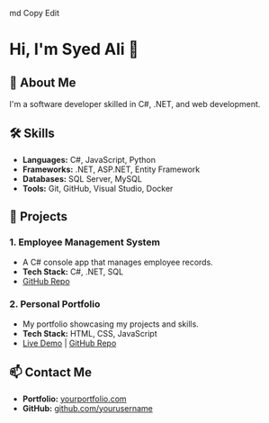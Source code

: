 

md
Copy
Edit
# Hi, I'm Syed Ali 👋

## 🚀 About Me 
I'm a software developer skilled in C#, .NET, and web development.

## 🛠️ Skills
- **Languages:** C#, JavaScript, Python
- **Frameworks:** .NET, ASP.NET, Entity Framework
- **Databases:** SQL Server, MySQL
- **Tools:** Git, GitHub, Visual Studio, Docker

## 📌 Projects
### 1. **Employee Management System**
- A C# console app that manages employee records.
- **Tech Stack:** C#, .NET, SQL
- [GitHub Repo](https://github.com/syedalii-11/employee-management)

### 2. **Personal Portfolio**
- My portfolio showcasing my projects and skills.
- **Tech Stack:** HTML, CSS, JavaScript
- [Live Demo](https://yourportfolio.com) | [GitHub Repo](https://github.com/yourusername/portfolio)

## 📫 Contact Me
- **Portfolio:** [yourportfolio.com](https://yourportfolio.com)
- **GitHub:** [github.com/yourusername](https://github.com/syedalii-11)
